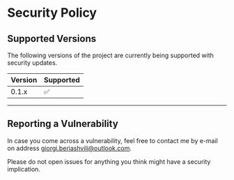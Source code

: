 # Security Policy

## Supported Versions

The following versions of the project are
currently being supported with security updates.

| Version | Supported          |
| ------- | ------------------ |
| 0.1.x   | :white_check_mark: |

---

## Reporting a Vulnerability

In case you come across a vulnerability, feel free to contact me by e-mail on address giorgi.beriashvili@outlook.com.

Please do not open issues for anything you think might have a security implication.
